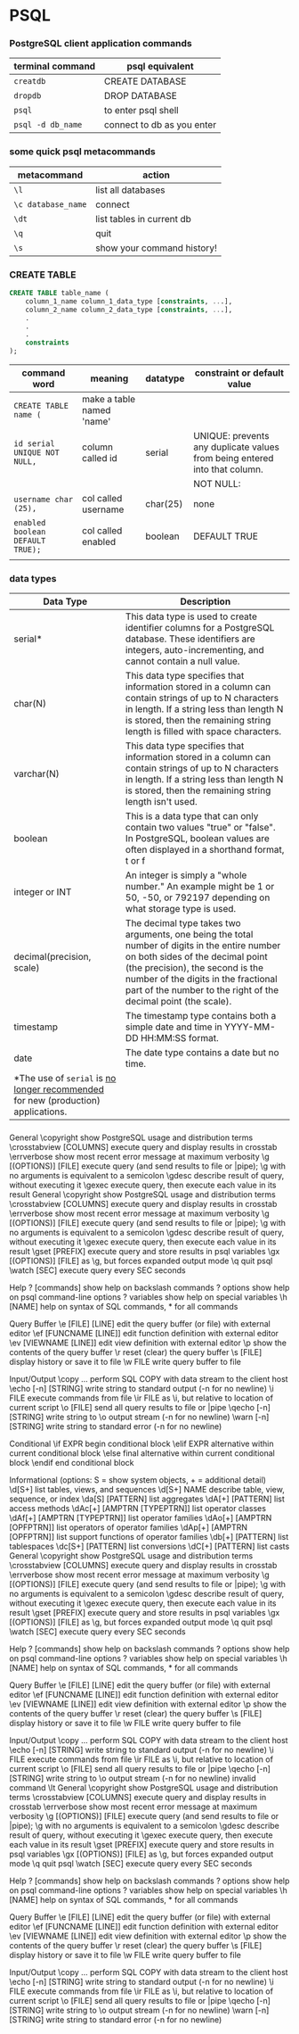 # PSQL

### PostgreSQL client application commands

| terminal command|  psql equivalent|
|--|--|
| `creatdb`  |   CREATE DATABASE|
| `dropdb` |  DROP DATABASE|
| `psql ` | to enter psql shell |
| `psql -d db_name` |  connect to db as you enter|

### some quick psql metacommands

| metacommand | action |
|--|--|
|`\l`| list all databases |
| `\c database_name` |  connect|
| `\dt` | list tables in current db |
|  `\q`| quit |
| `\s`| show your command history!|

 ### CREATE TABLE

```sql
CREATE TABLE table_name (
    column_1_name column_1_data_type [constraints, ...],
    column_2_name column_2_data_type [constraints, ...],
    .
    .
    .
    constraints
);

```
| command word | meaning |datatype| constraint or default value|
|--|--|--|--|
|`CREATE TABLE name (` | make a table named 'name'| | |
| `id serial UNIQUE NOT NULL,` | column called id | serial| UNIQUE: prevents any duplicate values from being entered into that column.
| | | |NOT NULL: |
| `username char (25),` | col called username | char(25)|none|
| `enabled boolean DEFAULT TRUE);` | col called enabled |boolean | DEFAULT TRUE|
| |  |  |

### data types

|Data Type|Description|
|--|--|
|serial*|This data type is used to create identifier columns for a PostgreSQL database. These identifiers are integers, auto-incrementing, and cannot contain a null value.|
| char(N) | This data type specifies that information stored in a column can contain strings of up to N characters in length. If a string less than length N is stored, then the remaining string length is filled with space characters. |
|varchar(N)|This data type specifies that information stored in a column can contain strings of up to N characters in length. If a string less than length N is stored, then the remaining string length isn't used.
|boolean|This is a data type that can only contain two values "true" or "false". In PostgreSQL, boolean values are often displayed in a shorthand format, t or f
|integer or INT|An integer is simply a "whole number." An example might be 1 or 50, -50, or 792197 depending on what storage type is used.
|decimal(precision, scale)|The decimal type takes two arguments, one being the total number of digits in the entire number on both sides of the decimal point (the precision), the second is the number of the digits in the fractional part of the number to the right of the decimal point (the scale).
|timestamp|The timestamp type contains both a simple date and time in YYYY-MM-DD HH:MM:SS format.
|date|The date type contains a date but no time.
|*The use of `serial` is [no longer recommended](https://wiki.postgresql.org/wiki/Don%27t_Do_This#Don.27t_use_serial) for new (production) applications.

### 
General
  \copyright             show PostgreSQL usage and distribution terms
  \crosstabview [COLUMNS] execute query and display results in crosstab
  \errverbose            show most recent error message at maximum verbosity
  \g [(OPTIONS)] [FILE]  execute query (and send results to file or |pipe);
                         \g with no arguments is equivalent to a semicolon
  \gdesc                 describe result of query, without executing it
  \gexec                 execute query, then execute each value in its result
General
  \copyright             show PostgreSQL usage and distribution terms
  \crosstabview [COLUMNS] execute query and display results in crosstab
  \errverbose            show most recent error message at maximum verbosity
  \g [(OPTIONS)] [FILE]  execute query (and send results to file or |pipe);
                         \g with no arguments is equivalent to a semicolon
  \gdesc                 describe result of query, without executing it
  \gexec                 execute query, then execute each value in its result
  \gset [PREFIX]         execute query and store results in psql variables
  \gx [(OPTIONS)] [FILE] as \g, but forces expanded output mode
  \q                     quit psql
  \watch [SEC]           execute query every SEC seconds

Help
  \? [commands]          show help on backslash commands
  \? options             show help on psql command-line options
  \? variables           show help on special variables
  \h [NAME]              help on syntax of SQL commands, * for all commands

Query Buffer
  \e [FILE] [LINE]       edit the query buffer (or file) with external editor
  \ef [FUNCNAME [LINE]]  edit function definition with external editor
  \ev [VIEWNAME [LINE]]  edit view definition with external editor
  \p                     show the contents of the query buffer
  \r                     reset (clear) the query buffer
  \s [FILE]              display history or save it to file
  \w FILE                write query buffer to file

Input/Output
  \copy ...              perform SQL COPY with data stream to the client host
  \echo [-n] [STRING]    write string to standard output (-n for no newline)
  \i FILE                execute commands from file
  \ir FILE               as \i, but relative to location of current script
  \o [FILE]              send all query results to file or |pipe
  \qecho [-n] [STRING]   write string to \o output stream (-n for no newline)
  \warn [-n] [STRING]    write string to standard error (-n for no newline)

Conditional
  \if EXPR               begin conditional block
  \elif EXPR             alternative within current conditional block
  \else                  final alternative within current conditional block
  \endif                 end conditional block

Informational
  (options: S = show system objects, + = additional detail)
  \d[S+]                 list tables, views, and sequences
  \d[S+]  NAME           describe table, view, sequence, or index
  \da[S]  [PATTERN]      list aggregates
  \dA[+]  [PATTERN]      list access methods
  \dAc[+] [AMPTRN [TYPEPTRN]]  list operator classes
  \dAf[+] [AMPTRN [TYPEPTRN]]  list operator families
  \dAo[+] [AMPTRN [OPFPTRN]]   list operators of operator families
  \dAp[+] [AMPTRN [OPFPTRN]]   list support functions of operator families
  \db[+]  [PATTERN]      list tablespaces
  \dc[S+] [PATTERN]      list conversions
  \dC[+]  [PATTERN]      list casts
General
  \copyright             show PostgreSQL usage and distribution terms
  \crosstabview [COLUMNS] execute query and display results in crosstab
  \errverbose            show most recent error message at maximum verbosity
  \g [(OPTIONS)] [FILE]  execute query (and send results to file or |pipe);
                         \g with no arguments is equivalent to a semicolon
  \gdesc                 describe result of query, without executing it
  \gexec                 execute query, then execute each value in its result
  \gset [PREFIX]         execute query and store results in psql variables
  \gx [(OPTIONS)] [FILE] as \g, but forces expanded output mode
  \q                     quit psql
  \watch [SEC]           execute query every SEC seconds

Help
  \? [commands]          show help on backslash commands
  \? options             show help on psql command-line options
  \? variables           show help on special variables
  \h [NAME]              help on syntax of SQL commands, * for all commands

Query Buffer
  \e [FILE] [LINE]       edit the query buffer (or file) with external editor
  \ef [FUNCNAME [LINE]]  edit function definition with external editor
  \ev [VIEWNAME [LINE]]  edit view definition with external editor
  \p                     show the contents of the query buffer
  \r                     reset (clear) the query buffer
  \s [FILE]              display history or save it to file
  \w FILE                write query buffer to file

Input/Output
  \copy ...              perform SQL COPY with data stream to the client host
  \echo [-n] [STRING]    write string to standard output (-n for no newline)
  \i FILE                execute commands from file
  \ir FILE               as \i, but relative to location of current script
  \o [FILE]              send all query results to file or |pipe
  \qecho [-n] [STRING]   write string to \o output stream (-n for no newline)
invalid command \lt
General
  \copyright             show PostgreSQL usage and distribution terms
  \crosstabview [COLUMNS] execute query and display results in crosstab
  \errverbose            show most recent error message at maximum verbosity
  \g [(OPTIONS)] [FILE]  execute query (and send results to file or |pipe);
                         \g with no arguments is equivalent to a semicolon
  \gdesc                 describe result of query, without executing it
  \gexec                 execute query, then execute each value in its result
  \gset [PREFIX]         execute query and store results in psql variables
  \gx [(OPTIONS)] [FILE] as \g, but forces expanded output mode
  \q                     quit psql
  \watch [SEC]           execute query every SEC seconds

Help
  \? [commands]          show help on backslash commands
  \? options             show help on psql command-line options
  \? variables           show help on special variables
  \h [NAME]              help on syntax of SQL commands, * for all commands

Query Buffer
  \e [FILE] [LINE]       edit the query buffer (or file) with external editor
  \ef [FUNCNAME [LINE]]  edit function definition with external editor
  \ev [VIEWNAME [LINE]]  edit view definition with external editor
  \p                     show the contents of the query buffer
  \r                     reset (clear) the query buffer
  \s [FILE]              display history or save it to file
  \w FILE                write query buffer to file

Input/Output
  \copy ...              perform SQL COPY with data stream to the client host
  \echo [-n] [STRING]    write string to standard output (-n for no newline)
  \i FILE                execute commands from file
  \ir FILE               as \i, but relative to location of current script
  \o [FILE]              send all query results to file or |pipe
  \qecho [-n] [STRING]   write string to \o output stream (-n for no newline)
  \warn [-n] [STRING]    write string to standard error (-n for no newline)
<!--stackedit_data:
eyJoaXN0b3J5IjpbLTUzNjY3NTI1OCwxMzAxNDY4NDY4XX0=
-->